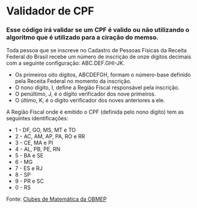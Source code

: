 # Validador de CPF

### Esse código irá validar se um CPF é valido ou não utilizando o algoritmo que é utilizado para a ciração do memso.

Toda pessoa que se inscreve no Cadastro de Pessoas Físicas da Receita Federal do Brasil recebe um número de inscrição de onze dígitos decimais com a seguinte configuração: ABC.DEF.GHI-JK.

- Os primeiros oito dígitos, ABCDEFGH, formam o número-base definido pela Receita Federal no momento da inscrição.
- O nono dígito, I, define a Região Fiscal responsável pela inscrição.
- O penúltimo, J, é o dígito verificador dos nove primeiros.
- O último, K, é o dígito verificador dos noves anteriores a ele.

A Região Fiscal onde é emitido o CPF (definida pelo nono dígito) tem as seguintes identificações:

- 1 - DF, GO, MS, MT e TO
- 2 - AC, AM, AP, PA, RO e RR
- 3 - CE, MA e PI
- 4 - AL, PB, PE, RN
- 5 - BA e SE
- 6 - MG
- 7 - ES e RJ
- 8 - SP
- 9 - PR e SC
- 0 - RS

Fonte: [Clubes de Matemática da OBMEP](http://clubes.obmep.org.br/blog/a-matematica-nos-documentos-a-matematica-dos-cpfs/#:~:text=Os%20primeiros%20oito%20d%C3%ADgitos%2C%20ABCDEFGH,dos%20noves%20anteriores%20a%20ele.)